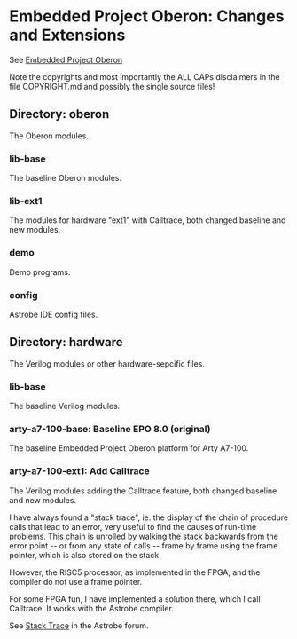 
# Embedded Project Oberon: Changes and Extensions

See [Embedded Project Oberon](https://astrobe.com/RISC5/ReadMe.htm)

Note the copyrights and most importantly the ALL CAPs disclaimers in the file COPYRIGHT.md and possibly the single source files!

## Directory: oberon

The Oberon modules.

### lib-base

The baseline Oberon modules.

### lib-ext1

The modules for hardware "ext1" with Calltrace, both changed baseline and new modules.

### demo

Demo programs.

### config

Astrobe IDE config files.


## Directory: hardware

The Verilog modules or other hardware-sepcific files.

### lib-base

The baseline Verilog modules.

### arty-a7-100-base: Baseline EPO 8.0 (original)

The baseline Embedded Project Oberon platform for Arty A7-100.

### arty-a7-100-ext1: Add Calltrace

The Verilog modules adding the Calltrace feature, both changed baseline and new modules.

I have always found a "stack trace", ie. the display of the chain of procedure calls that lead to an error, very useful to find the causes of run-time problems. This chain is unrolled by walking the stack backwards from the error point -- or from any state of calls -- frame by frame using the frame pointer, which is also stored on the stack.

However, the RISC5 processor, as implemented in the FPGA, and the compiler do not use a frame pointer.

For some FPGA fun, I have implemented a solution there, which I call Calltrace. It works with the Astrobe compiler.

See [Stack Trace](https://www.astrobe.com/forum/viewtopic.php?f=13&t=747) in the Astrobe forum.